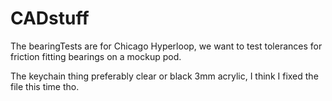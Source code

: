# CADstuff

The bearingTests are for Chicago Hyperloop, we want to test tolerances for friction fitting bearings on a mockup pod.

The keychain thing preferably clear or black 3mm acrylic, I think I fixed the file this time tho.

